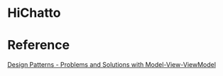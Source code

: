 # HiChatto


# Reference
[Design Patterns - Problems and Solutions with Model-View-ViewModel](https://msdn.microsoft.com/en-us/magazine/ff798279.aspx)
